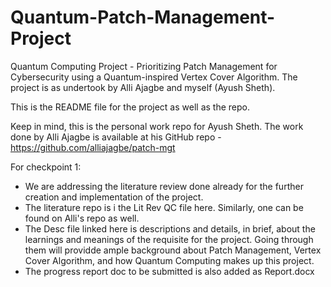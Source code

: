 # Quantum-Patch-Management-Project
Quantum Computing Project - Prioritizing Patch Management for Cybersecurity using a Quantum-inspired Vertex Cover Algorithm.
The project is as undertook by Alli Ajagbe and myself (Ayush Sheth).

This is the README file for the project as well as the repo.

Keep in mind, this is the personal work repo for Ayush Sheth. The work done by Alli Ajagbe is available at his GitHub repo - https://github.com/alliajagbe/patch-mgt

For checkpoint 1:
- We are addressing the literature review done already for the further creation and implementation of the project.
- The literature repo is i the Lit Rev QC file here. Similarly, one can be found on Alli's repo as well.
- The Desc file linked here is descriptions and details, in brief, about the learnings and meanings of the requisite for the project. Going through them will providde ample background about Patch Management, Vertex Cover Algorithm, and how Quantum Computing makes up this project.
- The progress report doc to be submitted is also added as Report.docx
